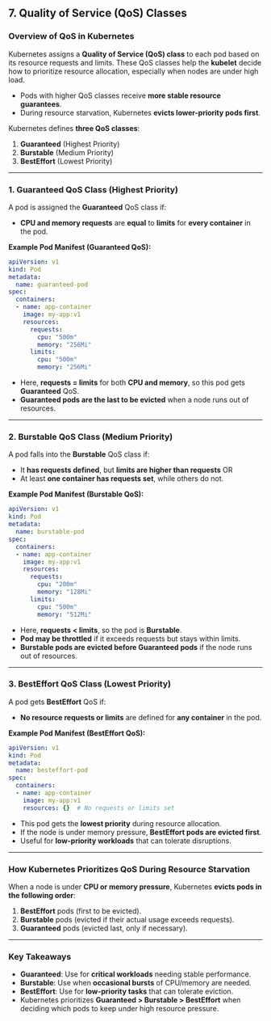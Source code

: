 ## **7. Quality of Service (QoS) Classes**  

### **Overview of QoS in Kubernetes**  
Kubernetes assigns a **Quality of Service (QoS) class** to each pod based on its resource requests and limits. These QoS classes help the **kubelet** decide how to prioritize resource allocation, especially when nodes are under high load.  

- Pods with higher QoS classes receive **more stable resource guarantees**.  
- During resource starvation, Kubernetes **evicts lower-priority pods first**.  

Kubernetes defines **three QoS classes**:  
1. **Guaranteed** (Highest Priority)  
2. **Burstable** (Medium Priority)  
3. **BestEffort** (Lowest Priority)  

---

### **1. Guaranteed QoS Class** (Highest Priority)  
A pod is assigned the **Guaranteed** QoS class if:  
- **CPU and memory requests** are **equal** to **limits** for **every container** in the pod.  

**Example Pod Manifest (Guaranteed QoS):**  
```yaml
apiVersion: v1
kind: Pod
metadata:
  name: guaranteed-pod
spec:
  containers:
  - name: app-container
    image: my-app:v1
    resources:
      requests:
        cpu: "500m"
        memory: "256Mi"
      limits:
        cpu: "500m"
        memory: "256Mi"
```
- Here, **requests = limits** for both **CPU and memory**, so this pod gets **Guaranteed** QoS.  
- **Guaranteed pods are the last to be evicted** when a node runs out of resources.  

---

### **2. Burstable QoS Class** (Medium Priority)  
A pod falls into the **Burstable** QoS class if:  
- It **has requests defined**, but **limits are higher than requests** OR  
- At least **one container has requests set**, while others do not.  

**Example Pod Manifest (Burstable QoS):**  
```yaml
apiVersion: v1
kind: Pod
metadata:
  name: burstable-pod
spec:
  containers:
  - name: app-container
    image: my-app:v1
    resources:
      requests:
        cpu: "200m"
        memory: "128Mi"
      limits:
        cpu: "500m"
        memory: "512Mi"
```
- Here, **requests < limits**, so the pod is **Burstable**.  
- **Pod may be throttled** if it exceeds requests but stays within limits.  
- **Burstable pods are evicted before Guaranteed pods** if the node runs out of resources.  

---

### **3. BestEffort QoS Class** (Lowest Priority)  
A pod gets **BestEffort** QoS if:  
- **No resource requests or limits** are defined for **any container** in the pod.  

**Example Pod Manifest (BestEffort QoS):**  
```yaml
apiVersion: v1
kind: Pod
metadata:
  name: besteffort-pod
spec:
  containers:
  - name: app-container
    image: my-app:v1
    resources: {}  # No requests or limits set
```
- This pod gets the **lowest priority** during resource allocation.  
- If the node is under memory pressure, **BestEffort pods are evicted first**.  
- Useful for **low-priority workloads** that can tolerate disruptions.  

---

### **How Kubernetes Prioritizes QoS During Resource Starvation**  
When a node is under **CPU or memory pressure**, Kubernetes **evicts pods in the following order**:  

1. **BestEffort** pods (first to be evicted).  
2. **Burstable** pods (evicted if their actual usage exceeds requests).  
3. **Guaranteed** pods (evicted last, only if necessary).  

---

### **Key Takeaways**  
- **Guaranteed**: Use for **critical workloads** needing stable performance.  
- **Burstable**: Use when **occasional bursts** of CPU/memory are needed.  
- **BestEffort**: Use for **low-priority tasks** that can tolerate eviction.  
- Kubernetes prioritizes **Guaranteed > Burstable > BestEffort** when deciding which pods to keep under high resource pressure.  